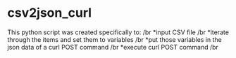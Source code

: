 # csv2json_curl

This python script was created specifically to: /br
*input CSV file /br
*iterate through the items and set them to variables /br
*put those variables in the json data of a curl POST command /br
*execute curl POST command /br

